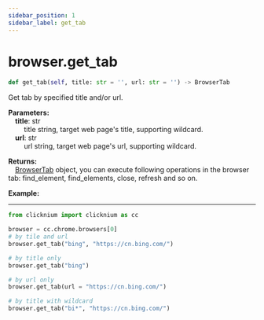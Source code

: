 ```yaml
---
sidebar_position: 1
sidebar_label: get_tab
---
```

# browser.get_tab

```python
def get_tab(self, title: str = '', url: str = '') -> BrowserTab
```  

Get tab by specified title and/or url.

**Parameters:**  
    &emsp;**title**: str   
        &emsp;&emsp; title string, target web page's title, supporting wildcard.  
    &emsp;**url**: str  
        &emsp;&emsp; url string, target web page's url, supporting wildcard. 

**Returns:**  
    &emsp;[BrowserTab](./browsertab/browsertab.md) object, you can execute following operations in the browser tab: find_element, find_elements, close, refresh and so on.

**Example:**
***
```python
from clicknium import clicknium as cc

browser = cc.chrome.browsers[0]
# by tile and url
browser.get_tab("bing", "https://cn.bing.com/")

# by title only
browser.get_tab("bing")

# by url only
browser.get_tab(url = "https://cn.bing.com/")

# by title with wildcard
browser.get_tab("bi*", "https://cn.bing.com/")
```